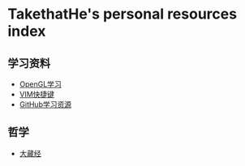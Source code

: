 # TakethatHe's personal resources index

## 学习资料

* [OpenGL学习](https://open.gl)
* [VIM快捷键](https://vim.rtorr.com)
* [GitHub学习资源](https://github.com/sindresorhus/awesome)

## 哲学

* [大藏经](https://www.takethathe.top/qldzj.html)
